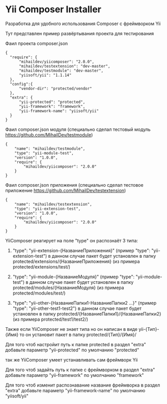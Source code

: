 Yii Composer Installer
=============================

Разработка для удобного использования Composer с фреймворком Yii

Тут представлен пример развёртывания проекта для тестирования

Фаил проекта composer.json

    {
      "require": {
          "mihaildev/yiicomposer": "2.0.0",
          "mihaildev/testextension": "dev-master",
          "mihaildev/testmodule": "dev-master",
          "yiisoft/yii": "1.1.14"
      },
      "config":{
          "vendor-dir": "protected/vendor"
      },
      "extra": {
          "yii-protected": "protected",
          "yii-framework": "framework",
          "yii-framework-name": "yiisoft/yii"
      }
    }

Фаил composer.json модуля (специально сделал тестовый модуль https://github.com/MihailDev/testmodule)

    {
        "name": "mihaildev/testmodule",
        "type": "yii-module-test",
        "version": "1.0.0",
        "require": {
            "mihaildev/yiicomposer": "2.0.0"
        }
    }

Фаил composer.json приложения (специально сделал тестовое приложение https://github.com/MihailDev/testextension)

    {
        "name": "mihaildev/testextension",
        "type": "yii-extension-test",
        "version": "1.0.0",
        "require": {
            "mihaildev/yiicomposer": "2.0.0"
        }
    }

YiiComposer реагирует на поле "type" он распознаёт 3 типа:

1) "type": "yii-extension-{НазваниеПриложения}" (пример "type": "yii-extension-test")
в данном случае пакет будет установлен в папку protected/extensions/{НазваниеПриложения} (из примера protected/extensions/test/)

2) "type": "yii-module-{НазваниеМодуля}" (пример "type": "yii-module-test")
в данном случае пакет будет установлен в папку protected/modules/{НазваниеМодуля} (из примера protected/modules/test/)

3) "type": "yii-other-{НазваниеПапки1-НазваниеПапки2 ...}" (пример "type": "yii-other-test1-test2")
в данном случае пакет будет установлен в папку protected/{НазваниеПапки1}/{НазваниеПапки2} (из примера protected/test1/test2/)

Также если YiiComposer не знает типа но он написан в виде yii-{Тип}-{Имя} то он установит пакет в папку protected/{Тип}/{Имя}/

Для того чтоб настройит путь к папке protected в раздел "extra" добавьте параметр "yii-protected" по умолчанию "protected"

так же YiiComposer умеет устанавливать сам фреймворк Yii

Для того чтоб задайть путь к папке с фреймворком  в раздел "extra" добавьте параметр "yii-framework" по умолчанию "framework"

Для того чтоб изменит распознавание название фреймворка в раздел "extra" добавьте параметр "yii-framework-name" по умолчанию "yiisoft/yii"